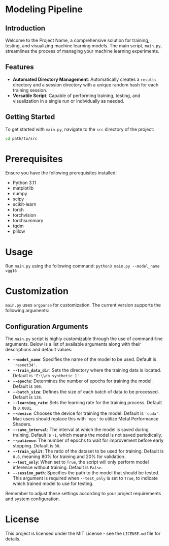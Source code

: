 # Modeling Pipeline

## Introduction
Welcome to the Project Name, a comprehensive solution for training, testing, and visualizing machine learning models. The main script, `main.py`, streamlines the process of managing your machine learning experiments.

## Features
- **Automated Directory Management**: Automatically creates a `results` directory and a session directory with a unique random hash for each training session.
- **Versatile Script**: Capable of performing training, testing, and visualization in a single run or individually as needed.

## Getting Started
To get started with `main.py`, navigate to the `src` directory of the project:

```bash
cd path/to/src
```

# Prerequisites
Ensure you have the following prerequisites installed:
- Python 3.11
- matplotlib
- numpy
- scipy
- scikit-learn
- torch
- torchvision
- torchsummary
- tqdm
- pillow

# Usage
Run `main.py` using the following command:
`python3 main.py --model_name vgg16`

# Customization
`main.py` uses `argparse` for customization. The current version supports the following arguments:

## Configuration Arguments
The `main.py` script is highly customizable through the use of command-line arguments. Below is a list of available arguments along with their descriptions and default values:
- **`--model_name`**: Specifies the name of the model to be used. Default is `'resnet34'`.
- **`--train_data_dir`**: Sets the directory where the training data is located. Default is `'E:\\db_synthetic_1'`.
- **`--epochs`**: Determines the number of epochs for training the model. Default is `100`.
- **`--batch_size`**: Defines the size of each batch of data to be processed. Default is `128`.
- **`--learning_rate`**: Sets the learning rate for the training process. Default is `0.0001`.
- **`--device`**: Chooses the device for training the model. Default is `'cuda'`. Mac users should replace this with `'mps'` to utilize Metal Performance Shaders.
- **`--save_interval`**: The interval at which the model is saved during training. Default is `-1`, which means the model is not saved periodically.
- **`--patience`**: The number of epochs to wait for improvement before early stopping. Default is `30`.
- **`--train_split`**: The ratio of the dataset to be used for training. Default is `0.8`, meaning 80% for training and 20% for validation.
- **`--test_only`**: When set to `True`, the script will only perform model inference without training. Default is `False`.
- **`--session_path`**: Specifies the path to the model that should be tested. This argument is required when `--test_only` is set to `True`, to indicate which trained model to use for testing.

Remember to adjust these settings according to your project requirements and system configuration.
 
# License
This project is licensed under the MIT License - see the `LICENSE.md` file for details.
